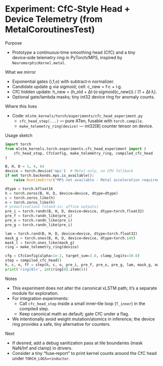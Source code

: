 # Experiment: CfC‑Style Head + Device Telemetry (from MetalCoroutinesTest)

Purpose
- Prototype a continuous‑time smoothing head (CfC) and a tiny device‑side telemetry ring in PyTorch/MPS, inspired by `NeuromorphicKernel.metal`.

What we mirror
- Exponential gates (i,f,o) with subtract‑n normalizer.
- Candidate update g via sigmoid; cell: c_new = f·c + i·g.
- CfC hidden update: h_new = (h_old + Δt·(o·sigmoid(c_new))) / (1 + Δt·λ).
- Optional gate/lambda masks; tiny int32 device ring for anomaly counts.

Where this lives
- Code: `mlstm_kernels/torch/experiments/cfc_head_experiment.py`
  - `cfc_head_step(...)` — pure ATen, fusable with `torch.compile`.
  - `make_telemetry_ring(device)` — int32[8] counter tensor on device.

Usage sketch
```python
import torch
from mlstm_kernels.torch.experiments.cfc_head_experiment import (
    cfc_head_step, CfcConfig, make_telemetry_ring, compiled_cfc_head
)

B, H, D = 1, 4, 64
device = torch.device('mps')  # Metal-only, no CPU fallback
if not torch.backends.mps.is_available():
    raise RuntimeError("MPS not available - Metal acceleration required")

dtype = torch.bfloat16
h = torch.zeros(B, H, D, device=device, dtype=dtype)
c = torch.zeros_like(h)
n = torch.zeros_like(h)
# preactivations (stand‑in: affine outputs)
pre_i = torch.randn(B, H, D, device=device, dtype=torch.float32)
pre_f = torch.randn_like(pre_i)
pre_o = torch.randn_like(pre_i)
pre_g = torch.randn_like(pre_i)

lam = torch.rand(B, H, D, device=device, dtype=torch.float32)
mask_g = torch.ones(B, H, D, device=device, dtype=torch.int)
mask_l = torch.ones_like(mask_g)
ring = make_telemetry_ring(device)

cfg = CfcConfig(alpha=1e-2, target_sum=3.0, clamp_logits=30.0)
step = compiled_cfc_head()
h, c, n, ff = step(h, c, n, pre_i, pre_f, pre_o, pre_g, lam, mask_g, mask_l, 0.01, cfg, ring)
print('ring[0]=', int(ring[0].item()))
```

Notes
- This experiment does not alter the canonical xLSTM path; it’s a separate module for exploration.
- For integration experiments:
  - Call `cfc_head_step` inside a small inner‑tile loop (`T_inner`) in the compiled step.
  - Keep canonical math as default; gate CfC under a flag.
- We intentionally avoid weight mutation/atomics in inference; the device ring provides a safe, tiny alternative for counters.

Next
- If desired, add a debug sanitization pass at tile boundaries (mask NaN/Inf and clamp) in drivers.
- Consider a tiny “fuse‑report” to print kernel counts around the CfC head under `TORCH_LOGS=+inductor`.

